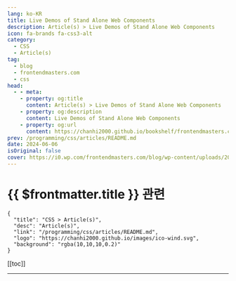 ```yaml
---
lang: ko-KR
title: Live Demos of Stand Alone Web Components
description: Article(s) > Live Demos of Stand Alone Web Components
icon: fa-brands fa-css3-alt
category: 
  - CSS
  - Article(s)
tag: 
  - blog
  - frontendmasters.com
  - css
head:
  - - meta:
    - property: og:title
      content: Article(s) > Live Demos of Stand Alone Web Components
    - property: og:description
      content: Live Demos of Stand Alone Web Components
    - property: og:url
      content: https://chanhi2000.github.io/bookshelf/frontendmasters.com/live-demos-of-stand-alone-web-components.html
prev: /programming/css/articles/README.md
date: 2024-06-06
isOriginal: false
cover: https://i0.wp.com/frontendmasters.com/blog/wp-content/uploads/2024/06/pexels-photo-103123.jpeg?resize=768%2C460&ssl=1
---
```


# {{ $frontmatter.title }} 관련

```component VPCard
{
  "title": "CSS > Article(s)",
  "desc": "Article(s)",
  "link": "/programming/css/articles/README.md",
  "logo": "https://chanhi2000.github.io/images/ico-wind.svg",
  "background": "rgba(10,10,10,0.2)"
}
```

[[toc]]

---

<SiteInfo
  name="Live Demos of Stand Alone Web Components"
  desc="A stand alone web component is a that provides some design or functionality but has little by way of dependencies, strong opinions, heavy design. in other words, components could easily imagine sliding into any project without much trouble."
  url="https://frontendmasters.com/blog/live-demos-of-stand-alone-web-components/"
  logo="https://frontendmasters.com/favicon.ico"
  preview="https://i0.wp.com/frontendmasters.com/blog/wp-content/uploads/2024/06/pexels-photo-103123.jpeg?resize=768%2C460&ssl=1"/>

<!-- TODO: 작성 -->
